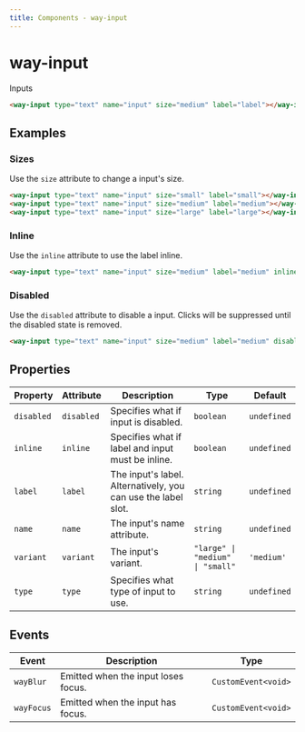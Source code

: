 ```yaml
---
title: Components - way-input
---
```


# way-input

<div class="block p-8 bg-white rounded-lg shadow-lg">

Inputs

<way-input type="text" name="input" size="medium" label="label"></way-input>

```html
<way-input type="text" name="input" size="medium" label="label"></way-input>
```

## Examples

### Sizes

Use the `size` attribute to change a input's size.

<way-input type="text" name="input" size="small" label="small"></way-input>
<way-input type="text" name="input" size="medium" label="medium"></way-input>
<way-input type="text" name="input" size="large" label="large"></way-input>

```html
<way-input type="text" name="input" size="small" label="small"></way-input>
<way-input type="text" name="input" size="medium" label="medium"></way-input>
<way-input type="text" name="input" size="large" label="large"></way-input>
```

### Inline

Use the `inline` attribute to use the label inline.

<way-input type="text" name="input" size="medium" label="medium" inline></way-input>

```html
<way-input type="text" name="input" size="medium" label="medium" inline></way-input>
```

### Disabled

Use the `disabled` attribute to disable a input. Clicks will be suppressed until the disabled state is removed.

<way-input type="text" name="input" size="medium" label="medium" disabled></way-input>

```html
<way-input type="text" name="input" size="medium" label="medium" disabled></way-input>
```

## Properties

| Property   | Attribute  | Description                                                   | Type                             | Default     |
| ---------- | ---------- | ------------------------------------------------------------- | -------------------------------- | ----------- |
| `disabled` | `disabled` | Specifies what if input is disabled.                          | `boolean`                        | `undefined` |
| `inline`   | `inline`   | Specifies what if label and input must be inline.             | `boolean`                        | `undefined` |
| `label`    | `label`    | The input's label. Alternatively, you can use the label slot. | `string`                         | `undefined` |
| `name`     | `name`     | The input's name attribute.                                   | `string`                         | `undefined` |
| `variant`  | `variant`  | The input's variant.                                          | `"large" \| "medium" \| "small"` | `'medium'`  |
| `type`     | `type`     | Specifies what type of input to use.                          | `string`                         | `undefined` |


## Events

| Event      | Description                          | Type                |
| ---------- | ------------------------------------ | ------------------- |
| `wayBlur`  | Emitted when the input loses focus. | `CustomEvent<void>` |
| `wayFocus` | Emitted when the input has focus.   | `CustomEvent<void>` |

</div>